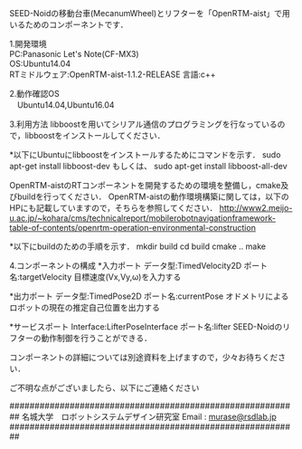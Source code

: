SEED-Noidの移動台車(MecanumWheel)とリフターを「OpenRTM-aist」で用いるためのコンポーネントです．

1.開発環境  
 PC:Panasonic Let's Note(CF-MX3)  
 OS:Ubuntu14.04  
 RTミドルウェア:OpenRTM-aist-1.1.2-RELEASE
 言語:c++
 
2.動作確認OS  
　Ubuntu14.04,Ubuntu16.04

3.利用方法
 libboostを用いてシリアル通信のプログラミングを行なっているので，libboostをインストールしてください．
 
 *以下にUbuntuにlibboostをインストールするためにコマンドを示す．
 sudo apt-get install libboost-dev
 もしくは、
 sudo apt-get install libboost-all-dev
 
 OpenRTM-aistのRTコンポーネントを開発するための環境を整備し，cmake及びbuildを行ってください．
 OpenRTM-aistの動作環境構築に関しては，以下のHPにも記載していますので，そちらを参照してください．
 http://www2.meijo-u.ac.jp/~kohara/cms/technicalreport/mobilerobotnavigationframework-table-of-contents/openrtm-operation-environmental-construction
 
 *以下にbuildのための手順を示す．
 mkdir build
 cd build
 cmake ..
 make
 
4.コンポーネントの構成
 *入力ポート
 データ型:TimedVelocity2D ポート名:targetVelocity
 目標速度(Vx,Vy,ω)を入力する
 
 *出力ポート
 データ型:TimedPose2D ポート名:currentPose
 オドメトリによるロボットの現在の推定自己位置を出力する
 
 *サービスポート
 Interface:LifterPoseInterface ポート名:lifter
 SEED-Noidのリフターの動作制御を行うことができる．
 
 コンポーネントの詳細については別途資料を上げますので，少々お待ちください．
 
 ご不明な点がございましたら、以下にご連絡ください
 
##########################################################
名城大学　ロボットシステムデザイン研究室
Email : murase@rsdlab.jp
########################################################## 
